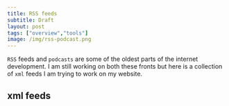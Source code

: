 ```yaml
---
title: RSS feeds
subtitle: Draft
layout: post
tags: ["overview","tools"]
image: /img/rss-podcast.png
---
```


`RSS` feeds and `podcasts` are some of the oldest parts of the internet development. I am still working on both these fronts but here is a collection of `xml` feeds I am trying to work on my website.

## xml feeds

<script src="https://gist.github.com/rossmounce/6714509.js"></script>